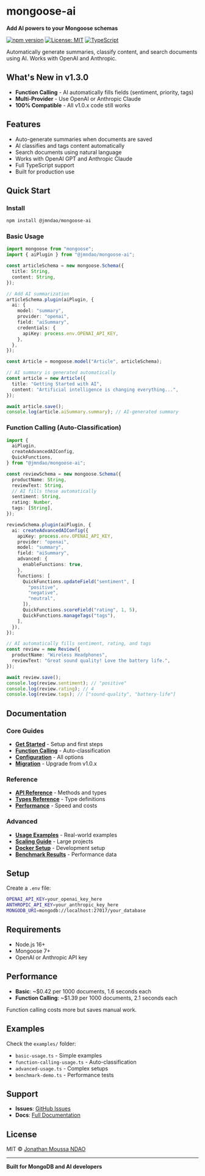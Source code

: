 # mongoose-ai

**Add AI powers to your Mongoose schemas**

[![npm version](https://img.shields.io/npm/v/@jmndao/mongoose-ai.svg)](https://www.npmjs.com/package/@jmndao/mongoose-ai)
[![License: MIT](https://img.shields.io/badge/License-MIT-yellow.svg)](https://opensource.org/licenses/MIT)
[![TypeScript](https://img.shields.io/badge/TypeScript-Ready-blue.svg)](https://www.typescriptlang.org/)

Automatically generate summaries, classify content, and search documents using AI. Works with OpenAI and Anthropic.

## What's New in v1.3.0

- **Function Calling** - AI automatically fills fields (sentiment, priority, tags)
- **Multi-Provider** - Use OpenAI or Anthropic Claude
- **100% Compatible** - All v1.0.x code still works

## Features

- Auto-generate summaries when documents are saved
- AI classifies and tags content automatically
- Search documents using natural language
- Works with OpenAI GPT and Anthropic Claude
- Full TypeScript support
- Built for production use

## Quick Start

### Install

```bash
npm install @jmndao/mongoose-ai
```

### Basic Usage

```typescript
import mongoose from "mongoose";
import { aiPlugin } from "@jmndao/mongoose-ai";

const articleSchema = new mongoose.Schema({
  title: String,
  content: String,
});

// Add AI summarization
articleSchema.plugin(aiPlugin, {
  ai: {
    model: "summary",
    provider: "openai",
    field: "aiSummary",
    credentials: {
      apiKey: process.env.OPENAI_API_KEY,
    },
  },
});

const Article = mongoose.model("Article", articleSchema);

// AI summary is generated automatically
const article = new Article({
  title: "Getting Started with AI",
  content: "Artificial intelligence is changing everything...",
});

await article.save();
console.log(article.aiSummary.summary); // AI-generated summary
```

### Function Calling (Auto-Classification)

```typescript
import {
  aiPlugin,
  createAdvancedAIConfig,
  QuickFunctions,
} from "@jmndao/mongoose-ai";

const reviewSchema = new mongoose.Schema({
  productName: String,
  reviewText: String,
  // AI fills these automatically
  sentiment: String,
  rating: Number,
  tags: [String],
});

reviewSchema.plugin(aiPlugin, {
  ai: createAdvancedAIConfig({
    apiKey: process.env.OPENAI_API_KEY,
    provider: "openai",
    model: "summary",
    field: "aiSummary",
    advanced: {
      enableFunctions: true,
    },
    functions: [
      QuickFunctions.updateField("sentiment", [
        "positive",
        "negative",
        "neutral",
      ]),
      QuickFunctions.scoreField("rating", 1, 5),
      QuickFunctions.manageTags("tags"),
    ],
  }),
});

// AI automatically fills sentiment, rating, and tags
const review = new Review({
  productName: "Wireless Headphones",
  reviewText: "Great sound quality! Love the battery life.",
});

await review.save();
console.log(review.sentiment); // "positive"
console.log(review.rating); // 4
console.log(review.tags); // ["sound-quality", "battery-life"]
```

## Documentation

### Core Guides

- **[Get Started](docs/get-started.md)** - Setup and first steps
- **[Function Calling](docs/function-calling.md)** - Auto-classification
- **[Configuration](docs/configuration.md)** - All options
- **[Migration](docs/migration.md)** - Upgrade from v1.0.x

### Reference

- **[API Reference](docs/api-reference.md)** - Methods and types
- **[Types Reference](docs/types-reference.md)** - Type definitions
- **[Performance](docs/performance.md)** - Speed and costs

### Advanced

- **[Usage Examples](docs/examples/usage-examples.md)** - Real-world examples
- **[Scaling Guide](docs/guides/scaling-guide.md)** - Large projects
- **[Docker Setup](docs/guides/docker-setup.md)** - Development setup
- **[Benchmark Results](docs/annexes/benchmark-results.md)** - Performance data

## Setup

Create a `.env` file:

```bash
OPENAI_API_KEY=your_openai_key_here
ANTHROPIC_API_KEY=your_anthropic_key_here
MONGODB_URI=mongodb://localhost:27017/your_database
```

## Requirements

- Node.js 16+
- Mongoose 7+
- OpenAI or Anthropic API key

## Performance

- **Basic**: ~$0.42 per 1000 documents, 1.6 seconds each
- **Function Calling**: ~$1.39 per 1000 documents, 2.1 seconds each

Function calling costs more but saves manual work.

## Examples

Check the `examples/` folder:

- `basic-usage.ts` - Simple examples
- `function-calling-usage.ts` - Auto-classification
- `advanced-usage.ts` - Complex setups
- `benchmark-demo.ts` - Performance tests

## Support

- **Issues**: [GitHub Issues](https://github.com/jmndao/mongoose-ai/issues)
- **Docs**: [Full Documentation](docs/)

## License

MIT © [Jonathan Moussa NDAO](https://github.com/jmndao)

---

**Built for MongoDB and AI developers**
